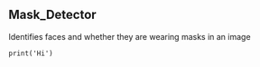 ## Mask_Detector
Identifies faces and whether they are wearing masks in an image

```print('Hi')```
